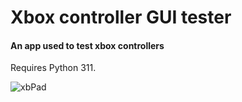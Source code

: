# Xbox controller GUI tester

#### An app used to test xbox controllers

Requires Python 311.

![xbPad](https://user-images.githubusercontent.com/99550596/232252750-d27af18c-9bc6-47f7-b002-b4afcb8cd242.gif)

